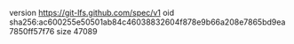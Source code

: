 version https://git-lfs.github.com/spec/v1
oid sha256:ac600255e50501ab84c46038832604f878e9b66a208e7865bd9ea7850ff57f76
size 47089
